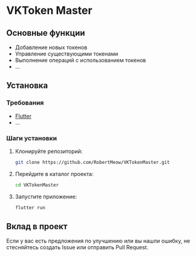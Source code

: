 # VKToken Master
## Основные функции

- Добавление новых токенов
- Управление существующими токенами
- Выполнение операций с использованием токенов
- ...

## Установка

### Требования

- [Flutter](https://flutter.dev/docs/get-started/install)
- ...

### Шаги установки

1. Клонируйте репозиторий:

    ```bash
    git clone https://github.com/RobertMeow/VKTokenMaster.git
    ```

2. Перейдите в каталог проекта:

    ```bash
    cd VKTokenMaster
    ```

3. Запустите приложение:

    ```bash
    flutter run
    ```

## Вклад в проект

Если у вас есть предложения по улучшению или вы нашли ошибку, не стесняйтесь создать Issue или отправить Pull Request.
